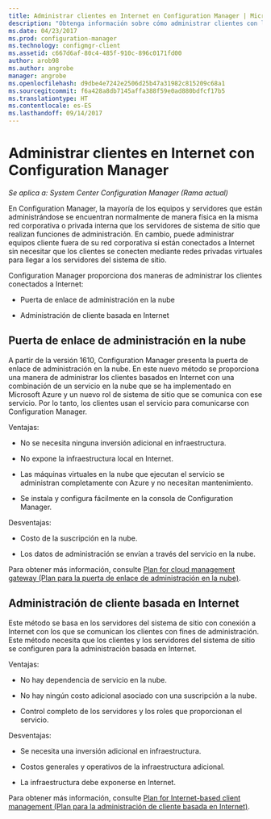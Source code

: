 ```yaml
---
title: Administrar clientes en Internet en Configuration Manager | Microsoft Docs
description: "Obtenga información sobre cómo administrar clientes con la puerta de enlace de administración en la nube y la administración de clientes basada en Internet en Configuration Manager."
ms.date: 04/23/2017
ms.prod: configuration-manager
ms.technology: configmgr-client
ms.assetid: c667d6af-80c4-485f-910c-896c0171fd00
author: arob98
ms.author: angrobe
manager: angrobe
ms.openlocfilehash: d9dbe4e7242e2506d25b47a31982c815209c68a1
ms.sourcegitcommit: f6a428a8db7145affa388f59e0ad880bdfcf17b5
ms.translationtype: HT
ms.contentlocale: es-ES
ms.lasthandoff: 09/14/2017
---
```

# <a name="manage-clients-on-the-internet-with-configuration-manager"></a>Administrar clientes en Internet con Configuration Manager

*Se aplica a: System Center Configuration Manager (Rama actual)*

En Configuration Manager, la mayoría de los equipos y servidores que están administrándose se encuentran normalmente de manera física en la misma red corporativa o privada interna que los servidores de sistema de sitio que realizan funciones de administración. En cambio, puede administrar equipos cliente fuera de su red corporativa si están conectados a Internet sin necesitar que los clientes se conecten mediante redes privadas virtuales para llegar a los servidores del sistema de sitio.

Configuration Manager proporciona dos maneras de administrar los clientes conectados a Internet:

-   Puerta de enlace de administración en la nube

-   Administración de cliente basada en Internet

## <a name="cloud-management-gateway"></a>Puerta de enlace de administración en la nube

A partir de la versión 1610, Configuration Manager presenta la puerta de enlace de administración en la nube. En este nuevo método se proporciona una manera de administrar los clientes basados en Internet con una combinación de un servicio en la nube que se ha implementado en Microsoft Azure y un nuevo rol de sistema de sitio que se comunica con ese servicio. Por lo tanto, los clientes usan el servicio para comunicarse con Configuration Manager.

Ventajas:

-   No se necesita ninguna inversión adicional en infraestructura.

-   No expone la infraestructura local en Internet.

-   Las máquinas virtuales en la nube que ejecutan el servicio se administran completamente con Azure y no necesitan mantenimiento.

-   Se instala y configura fácilmente en la consola de Configuration Manager.

Desventajas:

-   Costo de la suscripción en la nube.

-   Los datos de administración se envían a través del servicio en la nube.

Para obtener más información, consulte [Plan for cloud management gateway (Plan para la puerta de enlace de administración en la nube)](plan-cloud-management-gateway.md).

## <a name="internet-based-client-management"></a>Administración de cliente basada en Internet

Este método se basa en los servidores del sistema de sitio con conexión a Internet con los que se comunican los clientes con fines de administración. Este método necesita que los clientes y los servidores del sistema de sitio se configuren para la administración basada en Internet.

Ventajas:

-   No hay dependencia de servicio en la nube.

-   No hay ningún costo adicional asociado con una suscripción a la nube.

-   Control completo de los servidores y los roles que proporcionan el servicio.

Desventajas:

-   Se necesita una inversión adicional en infraestructura.

-   Costos generales y operativos de la infraestructura adicional.

-   La infraestructura debe exponerse en Internet.

Para obtener más información, consulte [Plan for Internet-based client management (Plan para la administración de cliente basada en Internet)](plan-internet-based-client-management.md).
